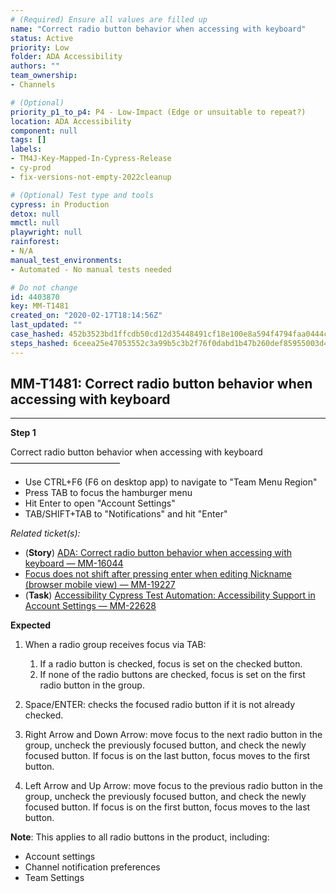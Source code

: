 ```yaml
---
# (Required) Ensure all values are filled up
name: "Correct radio button behavior when accessing with keyboard"
status: Active
priority: Low
folder: ADA Accessibility
authors: ""
team_ownership: 
- Channels

# (Optional)
priority_p1_to_p4: P4 - Low-Impact (Edge or unsuitable to repeat?)
location: ADA Accessibility
component: null
tags: []
labels: 
- TM4J-Key-Mapped-In-Cypress-Release
- cy-prod
- fix-versions-not-empty-2022cleanup

# (Optional) Test type and tools
cypress: in Production
detox: null
mmctl: null
playwright: null
rainforest: 
- N/A
manual_test_environments: 
- Automated - No manual tests needed

# Do not change
id: 4403870
key: MM-T1481
created_on: "2020-02-17T18:14:56Z"
last_updated: ""
case_hashed: 452b3523bd1ffcdb50cd12d35448491cf18e100e8a594f4794faa0444ca30d9fdeb90c07c11acbc62d464ee3890bf20c
steps_hashed: 6ceea25e47053552c3a99b5c3b2f76f0dabd1b47b260def85955003d41df8ea3771b09d96a5a164976663429b2f7f351
---
```


<!-- (Auto-generated) Based on frontmatter's "key" and "name" -->

## MM-T1481: Correct radio button behavior when accessing with keyboard

---

**Step 1**

Correct radio button behavior when accessing with keyboard\
–––––––––––––––––––––––––

- Use CTRL+F6 (F6 on desktop app) to navigate to "Team Menu Region"
- Press TAB to focus the hamburger menu
- Hit Enter to open "Account Settings"
- TAB/SHIFT+TAB to "Notifications" and hit "Enter"

_Related ticket(s):_

- (**Story**) [ADA: Correct radio button behavior when accessing with keyboard — MM-16044](https://mattermost.atlassian.net/browse/MM-16044)
- [Focus does not shift after pressing enter when editing Nickname (browser mobile view) — MM-19227](https://mattermost.atlassian.net/browse/MM-19227)
- (**Task**) [Accessibility Cypress Test Automation: Accessibility Support in Account Settings — MM-22628](https://mattermost.atlassian.net/browse/MM-22628)

**Expected**

1. When a radio group receives focus via TAB:

   1. If a radio button is checked, focus is set on the checked button.
   2. If none of the radio buttons are checked, focus is set on the first radio button in the group.

2. Space/ENTER: checks the focused radio button if it is not already checked.

3. Right Arrow and Down Arrow: move focus to the next radio button in the group, uncheck the previously focused button, and check the newly focused button. If focus is on the last button, focus moves to the first button.

4. Left Arrow and Up Arrow: move focus to the previous radio button in the group, uncheck the previously focused button, and check the newly focused button. If focus is on the first button, focus moves to the last button.

**Note**: This applies to all radio buttons in the product, including:

- Account settings
- Channel notification preferences
- Team Settings

